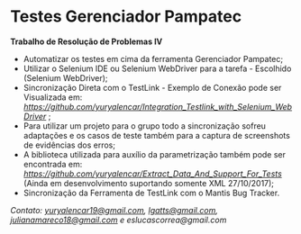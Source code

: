 # Testes Gerenciador Pampatec
**Trabalho de Resolução de Problemas IV**
* Automatizar os testes em cima da ferramenta Gerenciador Pampatec;
* Utilizar o Selenium IDE ou Selenium WebDriver para a tarefa - Escolhido (Selenium WebDriver);
* Sincronização Direta com o TestLink - Exemplo de Conexão pode ser Visualizada em: _https://github.com/yuryalencar/Integration_Testlink_with_Selenium_WebDriver_ ;
* Para utilizar um projeto para o grupo todo a sincronização sofreu adaptações e os casos de teste também para a captura de screenshots de evidências dos erros;
* A biblioteca utilizada para auxílio da parametrização também pode ser encontrada em: _https://github.com/yuryalencar/Extract_Data_And_Support_For_Tests_ (Ainda em desenvolvimento suportando somente XML 27/10/2017);
* Sincronização da Ferramenta de TestLink com o Mantis Bug Tracker.


_Contato: yuryalencar19@gmail.com, lgatts@gmail.com, julianamareco18@gmail.com e eslucascorrea@gmail.com_
